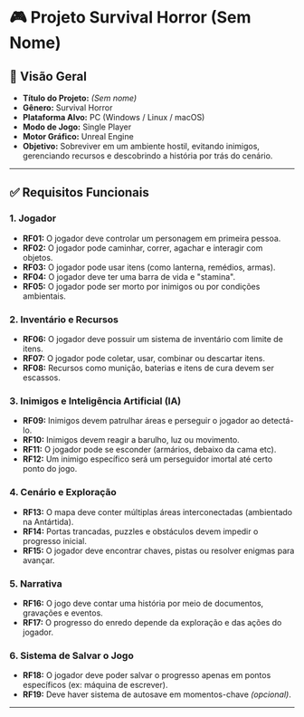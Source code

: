 # 🎮 Projeto Survival Horror (Sem Nome)

## 🧠 Visão Geral

- **Título do Projeto:** *(Sem nome)*
- **Gênero:** Survival Horror
- **Plataforma Alvo:** PC (Windows / Linux / macOS)
- **Modo de Jogo:** Single Player
- **Motor Gráfico:** Unreal Engine
- **Objetivo:** Sobreviver em um ambiente hostil, evitando inimigos, gerenciando recursos e descobrindo a história por trás do cenário.

---

## ✅ Requisitos Funcionais

### 1. Jogador
- **RF01:** O jogador deve controlar um personagem em primeira pessoa.  
- **RF02:** O jogador pode caminhar, correr, agachar e interagir com objetos.  
- **RF03:** O jogador pode usar itens (como lanterna, remédios, armas).  
- **RF04:** O jogador deve ter uma barra de vida e "stamina".  
- **RF05:** O jogador pode ser morto por inimigos ou por condições ambientais.  

### 2. Inventário e Recursos
- **RF06:** O jogador deve possuir um sistema de inventário com limite de itens.  
- **RF07:** O jogador pode coletar, usar, combinar ou descartar itens.  
- **RF08:** Recursos como munição, baterias e itens de cura devem ser escassos.  

### 3. Inimigos e Inteligência Artificial (IA)
- **RF09:** Inimigos devem patrulhar áreas e perseguir o jogador ao detectá-lo.  
- **RF10:** Inimigos devem reagir a barulho, luz ou movimento.  
- **RF11:** O jogador pode se esconder (armários, debaixo da cama etc).  
- **RF12:** Um inimigo específico será um perseguidor imortal até certo ponto do jogo.  

### 4. Cenário e Exploração
- **RF13:** O mapa deve conter múltiplas áreas interconectadas (ambientado na Antártida).  
- **RF14:** Portas trancadas, puzzles e obstáculos devem impedir o progresso inicial.  
- **RF15:** O jogador deve encontrar chaves, pistas ou resolver enigmas para avançar.  

### 5. Narrativa
- **RF16:** O jogo deve contar uma história por meio de documentos, gravações e eventos.  
- **RF17:** O progresso do enredo depende da exploração e das ações do jogador.  

### 6. Sistema de Salvar o Jogo
- **RF18:** O jogador deve poder salvar o progresso apenas em pontos específicos (ex: máquina de escrever).  
- **RF19:** Deve haver sistema de autosave em momentos-chave *(opcional)*.  

---
